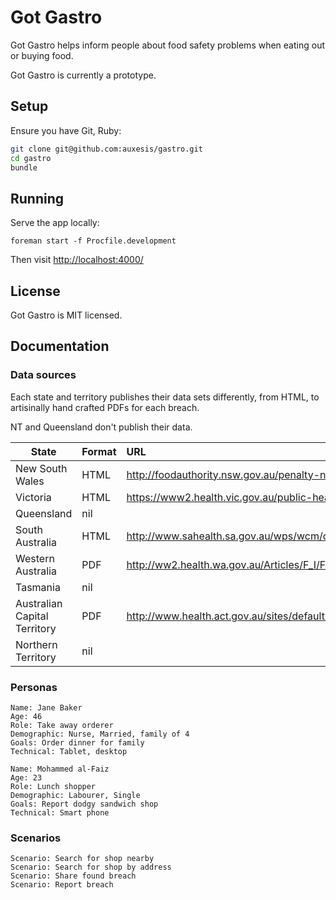 # Got Gastro

Got Gastro helps inform people about food safety problems when eating out or buying food.

Got Gastro is currently a prototype.

## Setup

Ensure you have Git, Ruby:

``` bash
git clone git@github.com:auxesis/gastro.git
cd gastro
bundle
```

## Running

Serve the app locally:

```
foreman start -f Procfile.development
```

Then visit [http://localhost:4000/](http://localhost:4000/)

## License

Got Gastro is MIT licensed.

## Documentation

### Data sources

Each state and territory publishes their data sets differently, from HTML, to artisinally hand crafted PDFs for each breach.

NT and Queensland don't publish their data.

| State | Format | URL |
| ----- | ------ | :-- |
| New South Wales   | HTML   | http://foodauthority.nsw.gov.au/penalty-notices/ |
| Victoria | HTML | https://www2.health.vic.gov.au/public-health/food-safety/convictions-register |
| Queensland | nil |  |
| South Australia | HTML | http://www.sahealth.sa.gov.au/wps/wcm/connect/public+content/sa+health+internet/about+us/legislation/food+legislation/food+prosecution+register |
| Western Australia | PDF | http://ww2.health.wa.gov.au/Articles/F_I/Food-offenders/Publication-of-names-of-offenders-list |
| Tasmania | nil |  |
| Australian Capital Territory | PDF | http://www.health.act.gov.au/sites/default/files//Register%20of%20Food%20Offences.pdf |
| Northern Territory | nil |  |


### Personas

```
Name: Jane Baker
Age: 46
Role: Take away orderer
Demographic: Nurse, Married, family of 4
Goals: Order dinner for family
Technical: Tablet, desktop
```

```
Name: Mohammed al-Faiz
Age: 23
Role: Lunch shopper
Demographic: Labourer, Single
Goals: Report dodgy sandwich shop
Technical: Smart phone
```

### Scenarios

```
Scenario: Search for shop nearby
Scenario: Search for shop by address
Scenario: Share found breach
Scenario: Report breach
```
